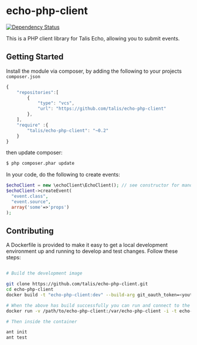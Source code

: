 echo-php-client
===============

[![Dependency Status](https://dependencyci.com/github/talis/echo-php-client/badge)](https://dependencyci.com/github/talis/echo-php-client)

This is a PHP client library for Talis Echo, allowing you to submit events.

## Getting Started

Install the module via composer, by adding the following to your projects ``composer.json``

```javascript
{
    "repositories":[
        {
            "type": "vcs",
            "url": "https://github.com/talis/echo-php-client"
        },
    ],
    "require" :{
        "talis/echo-php-client": "~0.2"
    }
}
```
then update composer:

```bash
$ php composer.phar update
```

In your code, do the following to create events:

```php
$echoClient = new \echoClient\EchoClient(); // see constructor for mandatory constants
$echoClient->createEvent(
  "event.class",
  "event.source",
  array('some'=>'props')
);
```

## Contributing

A Dockerfile is provided to make it easy to get a local development environment
up and running to develop and test changes. Follow these steps:

```bash

# Build the development image

git clone https://github.com/talis/echo-php-client.git
cd echo-php-client
docker build -t "echo-php-client:dev" --build-arg git_oauth_token=<yout github oauth token> .

# When the above has build successfully you can run and connect to the container
docker run -v /path/to/echo-php-client:/var/echo-php-client -i -t echo-php-client:dev /bin/bash

# Then inside the container

ant init
ant test
```



